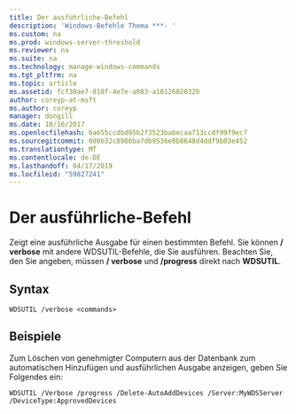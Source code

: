 ```yaml
---
title: Der ausführliche-Befehl
description: 'Windows-Befehle Thema ***- '
ms.custom: na
ms.prod: windows-server-threshold
ms.reviewer: na
ms.suite: na
ms.technology: manage-windows-commands
ms.tgt_pltfrm: na
ms.topic: article
ms.assetid: fcf30ae7-818f-4e7e-a083-a1812682032b
author: coreyp-at-msft
ms.author: coreyp
manager: dongill
ms.date: 10/16/2017
ms.openlocfilehash: 6a655ccdbd95b2f3523babecaa713ccdf99f9ec7
ms.sourcegitcommit: 0d0b32c8986ba7db9536e0b8648d4ddf9b03e452
ms.translationtype: MT
ms.contentlocale: de-DE
ms.lasthandoff: 04/17/2019
ms.locfileid: "59827241"
---
```

# <a name="the-verbose-command"></a>Der ausführliche-Befehl



Zeigt eine ausführliche Ausgabe für einen bestimmten Befehl. Sie können **/ verbose** mit andere WDSUTIL-Befehle, die Sie ausführen. Beachten Sie, den Sie angeben, müssen **/ verbose** und **/progress** direkt nach **WDSUTIL**.

## <a name="syntax"></a>Syntax

```
WDSUTIL /verbose <commands>
```

## <a name="examples"></a>Beispiele

Zum Löschen von genehmigter Computern aus der Datenbank zum automatischen Hinzufügen und ausführlichen Ausgabe anzeigen, geben Sie Folgendes ein:
```
WDSUTIL /Verbose /progress /Delete-AutoAddDevices /Server:MyWDSServer /DeviceType:ApprovedDevices
```